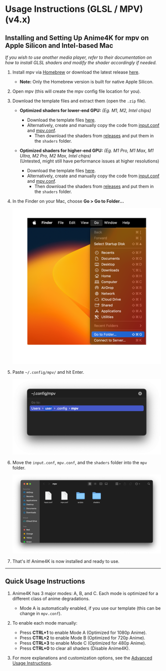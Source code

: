 # Usage Instructions (GLSL / MPV) (v4.x)

## Installing and Setting Up Anime4K for mpv on Apple Silicon and Intel-based Mac

*If you wish to use another media player, refer to their documentation on how to install GLSL shaders and modify the shader accordingly if needed.*

1. Install mpv via [Homebrew](https://formulae.brew.sh/formula/mpv) or download the latest release [here](https://laboratory.stolendata.net/~djinn/mpv_osx/mpv-latest.tar.gz).
    - **Note:** Only the Homebrew version is built for native Apple Silicon.

2. Open mpv (this will create the mpv config file location for you).

3. Download the template files and extract them (open the `.zip` file).
    - **Optimized shaders for lower-end GPU:** *(Eg. M1, M2, Intel chips)*
        - Download the template files [here](https://github.com/Tama47/Anime4K/releases/download/v4.0.1/GLSL_Mac_Linux_Low-end.zip).
        - Alternatively, create and manually copy the code from [input.conf](Template/GLSL_Mac_Linux_Low-end/input.conf) and [mpv.conf](Template/GLSL_Mac_Linux_Low-end/mpv.conf).
          - Then download the shaders from [releases](https://github.com/bloc97/Anime4K/releases) and put them in the `shaders` folder.

    - **Optimized shaders for higher-end GPU:** *(Eg. M1 Pro, M1 Max, M1 Ultra, M2 Pro, M2 Max, Intel chips)*  
      (Untested, might still have performance issues at higher resolutions)
        - Download the template files [here](https://github.com/Tama47/Anime4K/releases/download/v4.0.1/GLSL_Mac_Linux_High-end.zip).
        - Alternatively, create and manually copy the code from [input.conf](Template/GLSL_Mac_Linux_High-end/input.conf) and [mpv.conf](Template/GLSL_Mac_Linux_High-end/mpv.conf).
          - Then download the shaders from [releases](https://github.com/bloc97/Anime4K/releases) and put them in the `shaders` folder.

4. In the Finder on your Mac, choose **Go > Go to Folder...**
   
   <img width="500" src="Screenshots/Mac/Finder.png">

5. Paste `~/.config/mpv/` and hit Enter.
   
   <img width="500" src="Screenshots/Mac/mpv/location.png">

6. Move the `input.conf`, `mpv.conf`, and the `shaders` folder into the `mpv` folder.

   <img width="800" src="Screenshots/Mac/mpv/config.png">

7. That's it! Anime4K is now installed and ready to use.

____
## Quick Usage Instructions

1. Anime4K has 3 major modes: A, B, and C. Each mode is optimized for a different class of anime degradations.
    - Mode A is automatically enabled, if you use our template (this can be change in `mpv.conf`).

2. To enable each mode manually:
    - Press **CTRL+1** to enable Mode A (Optimized for 1080p Anime).
    - Press **CTRL+2** to enable Mode B (Optimized for 720p Anime).
    - Press **CTRL+3** to enable Mode C (Optimized for 480p Anime).
    - Press **CTRL+0** to clear all shaders (Disable Anime4K).
    
3. For more explanations and customization options, see the [Advanced Usage Instructions](md/GLSL_Instructions_Advanced.md#advanced-usage-instructions-glsl--mpv-v4x).
